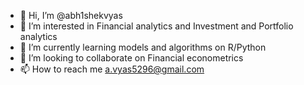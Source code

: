 - 👋 Hi, I’m @abh1shekvyas
- 👀 I’m interested in Financial analytics and Investment and Portfolio analytics
- 🌱 I’m currently learning models and algorithms on R/Python
- 💞️ I’m looking to collaborate on Financial econometrics
- 📫 How to reach me a.vyas5296@gmail.com 

